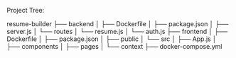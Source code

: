 Project Tree:

resume-builder
├── backend
│   ├── Dockerfile
│   ├── package.json
│   ├── server.js
│   └── routes
│       └── resume.js
│       └── auth.js
├── frontend
│   ├── Dockerfile
│   ├── package.json
│   ├── public
│   └── src
│       ├── App.js
│       ├── components
│       ├── pages
│       └── context
├── docker-compose.yml




